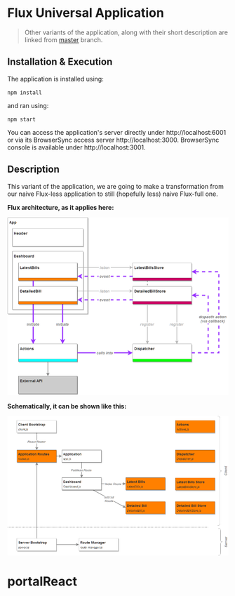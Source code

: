 # Flux Universal Application

> Other variants of the application, along with their short description are linked from
> [master](https://github.com/zen-js-code/react-universal-web-apps/) branch.

## Installation & Execution

The application is installed using:

```
npm install
```

and ran using:

```
npm start
```

You can access the application's server directly under http://localhost:6001 or via its BrowserSync access server http://localhost:3000. BrowserSync console is available under http://localhost:3001.

## Description

This variant of the application, we are going to make a transformation from our naive Flux-less  application to still (hopefully less) naive Flux-full one.

**Flux architecture, as it applies here:**

![Flux Architecture](flux-architecture.png)

**Schematically, it can be shown like this:**

![Application Components](flux-app-structure.png)
# portalReact
